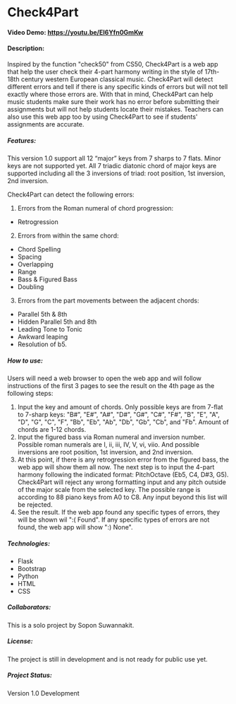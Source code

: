 # Check4Part

#### Video Demo: https://youtu.be/El6Yfn0GmKw

#### Description:
Inspired by the function "check50" from CS50, Check4Part is a web app that help the user check their 4-part harmony writing in the style of 17th-18th century western European classical music. Check4Part will detect different errors and tell if there is any specific kinds of errors but will not tell exactly where those errors are. With that in mind, Check4Part can help music students make sure their work has no error before submitting their assignments but will not help students locate their mistakes. Teachers can also use this web app too by using Check4Part to see if students' assignments are accurate.

##### Features:
This version 1.0 support all 12 “major” keys from 7 sharps to 7 flats. Minor keys are not supported yet. All 7 triadic diatonic chord of major keys are supported including all the 3 inversions of triad: root position, 1st inversion, 2nd inversion.

Check4Part can detect the following errors:

1. Errors from the Roman numeral of chord progression:
- Retrogression

2. Errors from within the same chord:
- Chord Spelling
- Spacing
- Overlapping
- Range
- Bass & Figured Bass
- Doubling

3. Errors from the part movements between the adjacent chords:
- Parallel 5th & 8th
- Hidden Parallel 5th and 8th
- Leading Tone to Tonic
- Awkward leaping
- Resolution of b5.

##### How to use:
Users will need a web browser to open the web app and will follow instructions of the first 3 pages to see the result on the 4th page as the following steps:

1. Input the key and amount of chords. Only possible keys are from 7-flat to 7-sharp keys: "B#", "E#", "A#", "D#", "G#", "C#", "F#", "B", "E", "A", "D", "G", "C", "F", "Bb", "Eb", "Ab", "Db", "Gb", "Cb", and "Fb". Amount of chords are 1-12 chords.
2. Input the figured bass via Roman numeral and inversion number. Possible roman numerals are I, ii, iii, IV, V, vi, viio. And possible inversions are root position, 1st inversion, and 2nd inversion.
3. At this point, if there is any retrogression error from the figured bass, the web app will show them all now. The next step is to input the 4-part harmony following the indicated format: PitchOctave (Eb5, C4, D#3, G5). Check4Part will reject any wrong formatting input and any pitch outside of the major scale from the selected key. The possible range is according to 88 piano keys from A0 to C8. Any input beyond this list will be rejected.
4. See the result. If the web app found any specific types of errors, they will be shown wil ":( Found". If any specific types of errors are not found, the web app will show ":) None".

##### Technologies:
- Flask
- Bootstrap
- Python
- HTML
- CSS

##### Collaborators:
This is a solo project by Sopon Suwannakit.

##### License:
The project is still in development and is not ready for public use yet.

##### Project Status:
Version 1.0 Development
